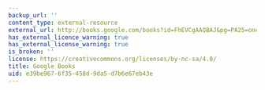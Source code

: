 ```yaml
---
backup_url: ''
content_type: external-resource
external_url: http://books.google.com/books?id=FhEVCgAAQBAJ&pg=PA25=onepage
has_external_licence_warning: true
has_external_license_warning: true
is_broken: ''
license: https://creativecommons.org/licenses/by-nc-sa/4.0/
title: Google Books
uid: e39be967-6f35-458d-9da5-d7b6e67eb43e
---
```

